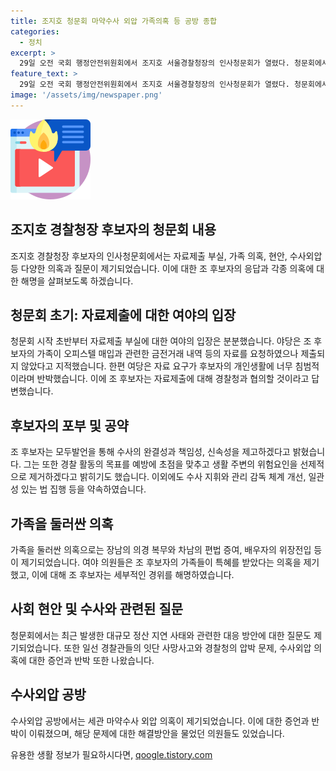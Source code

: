 ```yaml
---
title: 조지호 청문회 마약수사 외압 가족의혹 등 공방 종합
categories:
  - 정치
excerpt: >
  29일 오전 국회 행정안전위원회에서 조지호 서울경찰청장의 인사청문회가 열렸다. 청문회에서는 자료제출 부실, 가족 의혹, 현안, 수사외압 등이 주요 질문 테마였다. 논란의 중심에는 조 후보자의 가족과 관련된 의혹과 경찰 활동에 대한 포부가 있었다. 또한, 티몬·위메프 정산 지연 사태와 사망사고 관련 질문, 수사외압 의혹 등도 논의되었다. 이에 대해 조 후보자는 수사외압 의혹 등을 부인하고, 경찰의 역할 강화와 범죄 대응 등을 약속했다. 요약하자면, 조 후보자의 가족 의혹과 경찰 활동 포부가 중점이었던 청문회에서 여야 의원들 사이에 대립이 빚어졌고, 여러 사안들에 대해 조 후보자는 의혹을 부인하고 강한 의지를 드러냈다.
feature_text: >
  29일 오전 국회 행정안전위원회에서 조지호 서울경찰청장의 인사청문회가 열렸다. 청문회에서는 자료제출 부실, 가족 의혹, 현안, 수사외압 등이 주요 질문 테마였다. 논란의 중심에는 조 후보자의 가족과 관련된 의혹과 경찰 활동에 대한 포부가 있었다. 또한, 티몬·위메프 정산 지연 사태와 사망사고 관련 질문, 수사외압 의혹 등도 논의되었다. 이에 대해 조 후보자는 수사외압 의혹 등을 부인하고, 경찰의 역할 강화와 범죄 대응 등을 약속했다. 요약하자면, 조 후보자의 가족 의혹과 경찰 활동 포부가 중점이었던 청문회에서 여야 의원들 사이에 대립이 빚어졌고, 여러 사안들에 대해 조 후보자는 의혹을 부인하고 강한 의지를 드러냈다.
image: '/assets/img/newspaper.png'
---
```


<p><img src="/assets/img/news.png" alt="rentncar 속보" /></p>

<h2 data-ke-size="size26">조지호 경찰청장 후보자의 청문회 내용</h2>

<p data-ke-size="size16">조지호 경찰청장 후보자의 인사청문회에서는 자료제출 부실, 가족 의혹, 현안, 수사외압 등 다양한 의혹과 질문이 제기되었습니다. 이에 대한 조 후보자의 응답과 각종 의혹에 대한 해명을 살펴보도록 하겠습니다.</p>

<h2 data-ke-size="size26">청문회 초기: 자료제출에 대한 여야의 입장</h2>

<p data-ke-size="size16">청문회 시작 초반부터 자료제출 부실에 대한 여야의 입장은 분분했습니다. 야당은 조 후보자의 가족이 오피스텔 매입과 관련한 금전거래 내역 등의 자료를 요청하였으나 제출되지 않았다고 지적했습니다. 한편 여당은 자료 요구가 후보자의 개인생활에 너무 침범적이라며 반박했습니다. 이에 조 후보자는 자료제출에 대해 경찰청과 협의할 것이라고 답변했습니다.</p>

<h2 data-ke-size="size26">후보자의 포부 및 공약</h2>

<p data-ke-size="size16">조 후보자는 모두발언을 통해 수사의 완결성과 책임성, 신속성을 제고하겠다고 밝혔습니다. 그는 또한 경찰 활동의 목표를 예방에 초점을 맞추고 생활 주변의 위험요인을 선제적으로 제거하겠다고 밝히기도 했습니다. 이외에도 수사 지휘와 관리 감독 체계 개선, 일관성 있는 법 집행 등을 약속하였습니다.</p>

<h2 data-ke-size="size26">가족을 둘러싼 의혹</h2>

<p data-ke-size="size16">가족을 둘러싼 의혹으로는 장남의 의경 복무와 차남의 편법 증여, 배우자의 위장전입 등이 제기되었습니다. 여야 의원들은 조 후보자의 가족들이 특혜를 받았다는 의혹을 제기했고, 이에 대해 조 후보자는 세부적인 경위를 해명하였습니다.</p>

<h2 data-ke-size="size26">사회 현안 및 수사와 관련된 질문</h2>

<p data-ke-size="size16">청문회에서는 최근 발생한 대규모 정산 지연 사태와 관련한 대응 방안에 대한 질문도 제기되었습니다. 또한 일선 경찰관들의 잇단 사망사고와 경찰청의 압박 문제, 수사외압 의혹에 대한 증언과 반박 또한 나왔습니다.</p>

<h2 data-ke-size="size26">수사외압 공방</h2>

<p data-ke-size="size16">수사외압 공방에서는 세관 마약수사 외압 의혹이 제기되었습니다. 이에 대한 증언과 반박이 이뤄졌으며, 해당 문제에 대한 해결방안을 물었던 의원들도 있었습니다.</p>
유용한 생활 정보가 필요하시다면, <a href="https://qoogle.tistory.com" rel="dofollow">qoogle.tistory.com</a>


